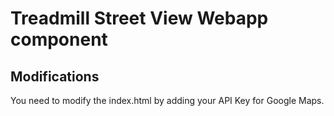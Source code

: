 # Treadmill Street View Webapp component

## Modifications
You need to modify the index.html by adding your API Key for Google Maps.
